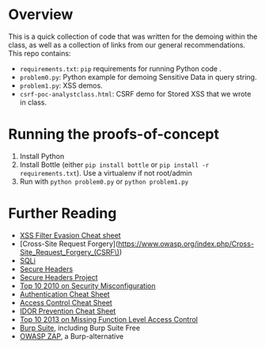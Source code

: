 # Overview

This is a quick collection of code that was written for the demoing within the class, as well as a collection of links from
our general recommendations. This repo contains:

- `requirements.txt`: `pip` requirements for running Python code .
- `problem0.py`: Python example for demoing Sensitive Data in query string.
- `problem1.py`: XSS demos.
- `csrf-poc-analystclass.html`: CSRF demo for Stored XSS that we wrote in class.

# Running the proofs-of-concept

1. Install Python
1. Install Bottle (either `pip install bottle` or `pip install -r requirements.txt`). Use a virtualenv if not root/admin
1. Run with `python problem0.py` or `python problem1.py`

# Further Reading

- [XSS Filter Evasion Cheat sheet](https://www.owasp.org/index.php/XSS_Filter_Evasion_Cheat_Sheet)
- [Cross-Site Request Forgery](https://www.owasp.org/index.php/Cross-Site_Request_Forgery_(CSRF\))
- [SQLi](https://www.owasp.org/index.php/SQL_Injection)
- [Secure Headers](https://www.owasp.org/index.php/Security_Headers)
- [Secure Headers Project](https://www.owasp.org/index.php/OWASP_Secure_Headers_Project)
- [Top 10 2010 on Security Misconfiguration](https://www.owasp.org/index.php/Top_10_2010-A6-Security_Misconfiguration)
- [Authentication Cheat Sheet](https://www.owasp.org/index.php/Authentication_Cheat_Sheet)
- [Access Control Cheat Sheet](https://www.owasp.org/index.php/Access_Control_Cheat_Sheet)
- [IDOR Prevention Cheat Sheet](https://www.owasp.org/index.php/Insecure_Direct_Object_Reference_Prevention_Cheat_Sheet)
- [Top 10 2013 on Missing Function Level Access Control](https://www.owasp.org/index.php/Top_10_2013-A7-Missing_Function_Level_Access_Control)
- [Burp Suite](https://portswigger.net/burp), including Burp Suite Free
- [OWASP ZAP](https://www.owasp.org/index.php/OWASP_Zed_Attack_Proxy_Project), a Burp-alternative

